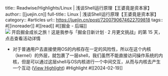 title:: Readwise/Highlights/Linux | 浅谈Shell运行原理【王婆竟是资本家】
author:: [[juejin.cn]]
full-title:: Linux | 浅谈Shell运行原理【王婆竟是资本家】
category:: #articles
url:: https://juejin.cn/post/7200790674622709818
tags:: #[[inoreader]] #[[read]] #[[掘金 - 后端]]  
![](https://readwise-assets.s3.amazonaws.com/static/images/article3.5c705a01b476.png)
开启掘金成长之旅！这是我参与「掘金日新计划 · 2 月更文挑战」的第 15 天，点击查看活动详情

- 对于普通用户去直接使用OS的内核存在一定的风险性，所以在这个内核（kernel）的外层，就包裹了一层shell，我们虽然不能直接访问操作系统的内核，但是可以通过这层shell与OS内核进行一个中间交互，从而与内核去产生一个互动 ([View Highlight](https://read.readwise.io/read/01hpznb03az62vvasfvy08vpdf)) #Highlight #[[2024-02-19]]